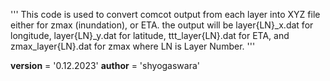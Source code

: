 '''
This code is used to convert comcot output from each layer into XYZ file either 
for zmax (inundation), or ETA. the output will be layer{LN}_x.dat for longitude,
layer{LN}_y.dat for latitude, ttt_layer{LN}.dat for ETA, and zmax_layer{LN}.dat
for zmax where LN is Layer Number.
'''

__version__ = '0.12.2023'
__author__ = 'shyogaswara'
